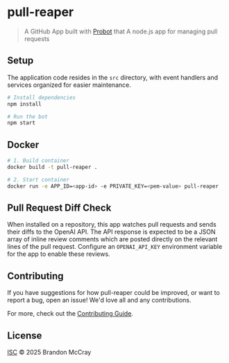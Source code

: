 # pull-reaper

> A GitHub App built with [Probot](https://github.com/probot/probot) that A node.js app for managing pull requests

## Setup

The application code resides in the `src` directory, with event handlers and services organized for easier maintenance.

```sh
# Install dependencies
npm install

# Run the bot
npm start
```

## Docker

```sh
# 1. Build container
docker build -t pull-reaper .

# 2. Start container
docker run -e APP_ID=<app-id> -e PRIVATE_KEY=<pem-value> pull-reaper
```

## Pull Request Diff Check

When installed on a repository, this app watches pull requests and sends their
diffs to the OpenAI API. The API response is expected to be a JSON array of
inline review comments which are posted directly on the relevant lines of the
pull request. Configure an `OPENAI_API_KEY` environment variable for the app to
enable these reviews.

## Contributing

If you have suggestions for how pull-reaper could be improved, or want to report a bug, open an issue! We'd love all and any contributions.

For more, check out the [Contributing Guide](CONTRIBUTING.md).

## License

[ISC](LICENSE) © 2025 Brandon McCray
